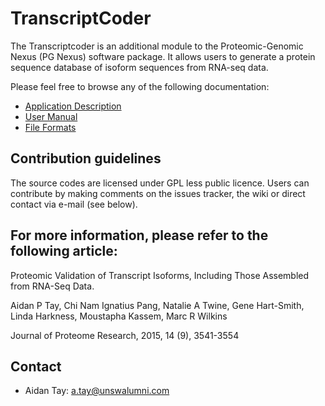 # TranscriptCoder #

The Transcriptcoder is an additional module to the Proteomic-Genomic Nexus (PG Nexus) software package.
It allows users to generate a protein sequence database of isoform sequences from RNA-seq data.

Please feel free to browse any of the following documentation:

* [Application Description](https://bitbucket.org/aidantay/transcriptcoder/wiki/Application_Description)
* [User Manual](https://bitbucket.org/aidantay/transcriptcoder/wiki/User_Manual)
* [File Formats](https://bitbucket.org/aidantay/transcriptcoder/wiki/File_Formats)

## Contribution guidelines ##

The source codes are licensed under GPL less public licence. Users can contribute by making comments on the issues tracker, the wiki or direct contact via e-mail (see below).

## For more information, please refer to the following article: ##

Proteomic Validation of Transcript Isoforms, Including Those Assembled from RNA-Seq Data.

Aidan P Tay, Chi Nam Ignatius Pang, Natalie A Twine, Gene Hart-Smith, Linda Harkness, Moustapha Kassem, Marc R Wilkins

Journal of Proteome Research, 2015, 14 (9), 3541-3554

## Contact ##

* Aidan Tay: a.tay@unswalumni.com
